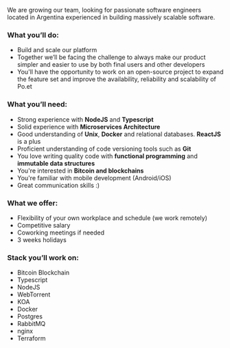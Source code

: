 We are growing our team, looking for passionate software engineers located in Argentina experienced in building massively scalable software.   

### What you’ll do:  
- Build and scale our platform  
- Together we’ll be facing the challenge to always make our product simpler and easier to use by both final users and other developers 
- You'll have the opportunity to work on an open-source project to expand the feature set and improve the availability, reliability and scalability of Po.et   

### What you’ll need:  
- Strong experience with **NodeJS** and **Typescript** 
- Solid experience with **Microservices Architecture** 
- Good understanding of **Unix**, **Docker** and relational databases. **ReactJS** is a plus 
- Proficient understanding of code versioning tools such as **Git**  
- You love writing quality code with **functional programming** and **immutable data structures**
- You're interested in **Bitcoin and blockchains** 
- You're familiar with mobile development (Android/iOS) 
- Great communication skills :)   

### What we offer:  
- Flexibility of your own workplace and schedule (we work remotely) 
- Competitive salary 
- Coworking meetings if needed 
- 3 weeks holidays  

### Stack you’ll work on:  
- Bitcoin Blockchain 
- Typescript 
- NodeJS 
- WebTorrent 
- KOA 
- Docker 
- Postgres 
- RabbitMQ 
- nginx 
- Terraform
